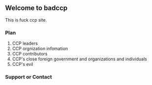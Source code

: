 ## Welcome to badccp
This is fuck ccp site.
### Plan
1. CCP leaders
2. CCP orgnization infomation
3. CCP contributors
4. CCP's close foreign government and organizations and individuals
5. CCP's evil

### Support or Contact

